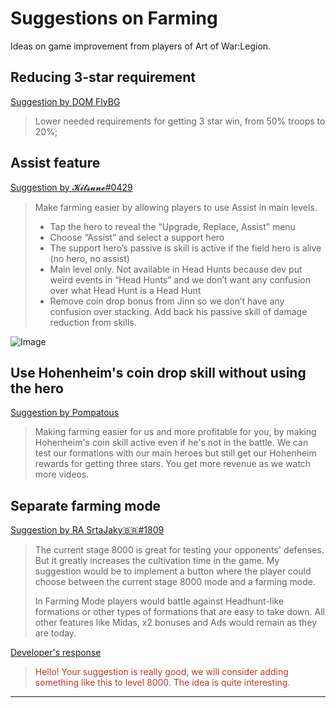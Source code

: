 # Suggestions on Farming

Ideas on game improvement from players of Art of War:Legion.

## Reducing 3-star requirement

[Suggestion by DOM FlyBG](https://discord.com/channels/658594298983350293/659077000027308104/932344776643182663)
> Lower needed requirements for getting 3 star win, from 50% troops to 20%;

## Assist feature

[Suggestion by 𝓚𝓲𝓽𝓼𝓾𝓷𝓮#0429](https://discord.com/channels/658594298983350293/659077000027308104/878806641577967647)
> Make farming easier by allowing players to use Assist in main levels.
> 
> - Tap the hero to reveal the “Upgrade, Replace, Assist” menu
> - Choose “Assist” and select a support hero
> - The support hero’s passive is skill is active if the field hero is alive (no hero, no assist)
> - Main level only. Not available in Head Hunts because dev put weird events in “Head Hunts” and we don’t want any confusion over what Head Hunt is a Head Hunt
> - Remove coin drop bonus from Jinn so we don’t have any confusion over stacking. Add back his passive skill of damage reduction from skills.

![Image](https://cdn.discordapp.com/attachments/713054635681644545/933530028652785685/IMG_0232.png)

## Use Hohenheim's coin drop skill without using the hero

[Suggestion by Pompatous](https://discord.com/channels/658594298983350293/659077000027308104/931628565886296116)
> Making farming easier for us and more profitable for you,
> by making Hohenheim's coin skill active even if he's not
> in the battle. We can test our formations with our main
> heroes but still get our Hohenheim rewards for getting three stars.
> You get more revenue as we watch more videos.

## Separate farming mode

[Suggestion by RA SrtaJaky🇧🇷#1809](https://discord.com/channels/658594298983350293/659077000027308104/928622172782624780)
> The current stage 8000 is great for testing your opponents' defenses.
> But it greatly increases the cultivation time in the game.
> My suggestion would be to implement a button where the player could choose
> between the current stage 8000 mode and a farming mode.
>
> In Farming Mode players would battle against Headhunt-like formations or
> other types of formations that are easy to take down.
> All other features like Midas, x2 bonuses and Ads would remain as they are today.

[Developer's response](https://discord.com/channels/658594298983350293/754929508427104258/933679536170745876)
<blockquote style="color:#b93a35">
Hello! Your suggestion is really good, we will consider adding something
like this to level 8000. The idea is quite interesting.
</blockquote>

----